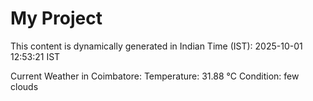 # My Project

This content is dynamically generated in Indian Time (IST): 2025-10-01 12:53:21 IST


Current Weather in Coimbatore:
Temperature: 31.88 °C
Condition: few clouds
